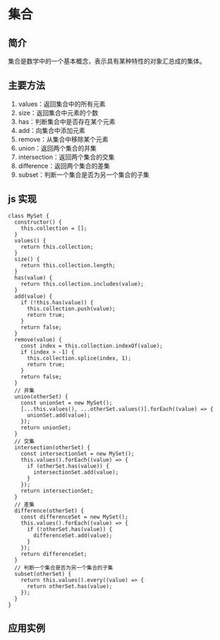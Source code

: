 # 集合

## 简介

集合是数学中的一个基本概念，表示具有某种特性的对象汇总成的集体。

## 主要方法

1. values：返回集合中的所有元素
2. size：返回集合中元素的个数
3. has：判断集合中是否存在某个元素
4. add：向集合中添加元素
5. remove：从集合中移除某个元素
6. union：返回两个集合的并集
7. intersection：返回两个集合的交集
8. difference：返回两个集合的差集
9. subset：判断一个集合是否为另一个集合的子集

## js 实现

```
class MySet {
  constructor() {
    this.collection = [];
  }
  values() {
    return this.collection;
  }
  size() {
    return this.collection.length;
  }
  has(value) {
    return this.collection.includes(value);
  }
  add(value) {
    if (!this.has(value)) {
      this.collection.push(value);
      return true;
    }
    return false;
  }
  remove(value) {
    const index = this.collection.indexOf(value);
    if (index > -1) {
      this.collection.splice(index, 1);
      return true;
    }
    return false;
  }
  // 并集
  union(otherSet) {
    const unionSet = new MySet();
    [...this.values(), ...otherSet.values()].forEach((value) => {
      unionSet.add(value);
    });
    return unionSet;
  }
  // 交集
  intersection(otherSet) {
    const intersectionSet = new MySet();
    this.values().forEach((value) => {
      if (otherSet.has(value)) {
        intersectionSet.add(value);
      }
    });
    return intersectionSet;
  }
  // 差集
  difference(otherSet) {
    const differenceSet = new MySet();
    this.values().forEach((value) => {
      if (!otherSet.has(value)) {
        differenceSet.add(value);
      }
    });
    return differenceSet;
  }
  // 判断一个集合是否为另一个集合的子集
  subset(otherSet) {
    return this.values().every((value) => {
      return otherSet.has(value);
    });
  }
}
```

## 应用实例
